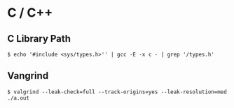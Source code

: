 # C / C++




## C Library Path

```
$ echo '#include <sys/types.h>'' | gcc -E -x c - | grep '/types.h'
```




## Vangrind

```
$ valgrind --leak-check=full --track-origins=yes --leak-resolution=med ./a.out
```
